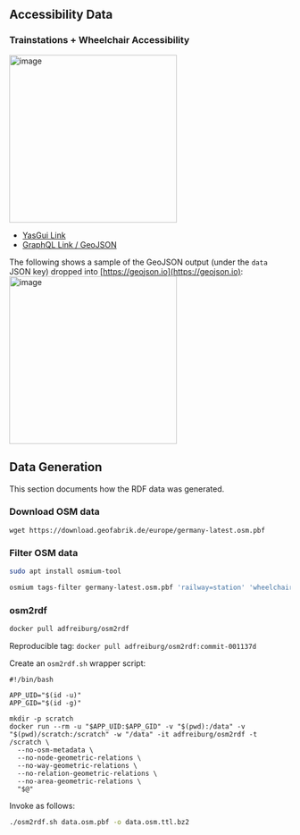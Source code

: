 ## Accessibility Data

### Trainstations + Wheelchair Accessibility

<img width="300" alt="image" src="https://github.com/user-attachments/assets/8b52fd7d-67a4-47f8-b1bc-7da9ea14cf83" />

* [YasGui Link](https://api.triplydb.com/s/DA90SQxJm)
* [GraphQL Link / GeoJSON](https://data.aksw.org/mobydex/graphql?qtxt=query+%40pretty+%40debug%0A++%40prefix%28map%3A+%7B%0A++++geo%3A+%22http%3A%2F%2Fwww.opengis.net%2Font%2Fgeosparql%23%22%2C%0A++++geof%3A+%22http%3A%2F%2Fwww.opengis.net%2Fdef%2Ffunction%2Fgeosparql%2F%22%2C%0A++++osmt%3A+%22https%3A%2F%2Fwww.openstreetmap.org%2Fwiki%2FKey%3A%22%2C%0A++++rdf%3A+%22http%3A%2F%2Fwww.w3.org%2F1999%2F02%2F22-rdf-syntax-ns%23%22%2C%0A++++rdfs%3A+%22http%3A%2F%2Fwww.w3.org%2F2000%2F01%2Frdf-schema%23%22%2C%0A++++afn%3A+%22http%3A%2F%2Fjena.apache.org%2FARQ%2Ffunction%23%22%2C%0A++++o%3A+%22https%3A%2F%2Fschema.coypu.org%2Fglobal%23%22%2C%0A++++norse%3A+%22https%3A%2F%2Fw3id.org%2Faksw%2Fnorse%23%22%0A++%7D%29%0A%7B%0A++type+%40bind%28of%3A+%22%27FeatureCollection%27%22%29%0A++features%28%0A++++area%3A+%22POLYGON+%28%286.475457372470345+51.7037981703763%2C+6.475457372470346+51.2481032780451%2C+7.544268491722988+51.24810327804511%2C+7.544268491722988+51.70379817037631%2C+6.475457372470345+51.7037981703763%29%29%22%0A++++limit%3A+10%0A++%29%0A++++%40pattern%28of%3A+%22%3Fs+a+o%3ATrainStation%22%29%0A%0A++++%23+Ad-hoc+binding+of+the+argument+%27area%27+to+a+SPARQL+filter+expression.%0A++++%40filter%28when%3A+%22bound%28%3Farea%29+%26%26+%3Farea+%21%3D+%27%27%22%2C+by%3A+%22EXISTS+%7B+%3Fs+geo%3AhasGeometry%2Fgeo%3AasWKT+%3Fwkt+FILTER%28geof%3AsfIntersects%28strdt%28%3Farea%2C+geo%3AwktLiteral%29%2C+%3Fwkt%29%29+%7D%22%2C+this%3A+%22s%22%2C+parent%3A+%22s%22%29%0A++%7B%0A++++type+%40bind%28of%3A+%22%27Feature%27%22%29++++%0A++++properties+%7B%0A++++++type+%40rdf%28iri%3A+%22rdf%3Atype%22%29%0A++++++po+%40pattern%28of%3A+%22%3Fs+%3Fp+%3Fo+.+FILTER%28%3Fp+NOT+IN+%28rdf%3Atype%2C+geo%3Ageometry%29%29%22%29+%40index%28by%3A+%22afn%3Alocalname%28%3Fp%29%22%2C+oneIf%3A+%22true%22%29%0A++++%7D%0A++++geometry+%40one%0A++++++%40pattern%28of%3A+%22%22%22%0A++++++++%3Fs+geo%3AhasGeometry%2Fgeo%3AasWKT+%3Fx+.%0A++++++++BIND%28STRDT%28STR%28geof%3AasGeoJSON%28geof%3AsimplifyDp%28%3Fx%2C+0.2%29%29%29%2C+norse%3Ajson%29+AS+%3Fo%29%0A++++++++%22%22%22%2C+from%3A+%22s%22%2C+to%3A+%22o%22%29%0A++%7D%0A%7D%0A)

The following shows a sample of the GeoJSON output (under the `data` JSON key) dropped into [https://geojson.io](https://geojson.io):
<img width="300" alt="image" src="https://github.com/user-attachments/assets/bd7f8a39-7e5f-4fec-b799-e0380d5ad664" />

## Data Generation

This section documents how the RDF data was generated.

### Download OSM data

```
wget https://download.geofabrik.de/europe/germany-latest.osm.pbf
```

### Filter OSM data

```bash
sudo apt install osmium-tool
```

```bash
osmium tags-filter germany-latest.osm.pbf 'railway=station' 'wheelchair' -o data.osm.pbf
```

### osm2rdf

```bash
docker pull adfreiburg/osm2rdf
```

Reproducible tag: `docker pull adfreiburg/osm2rdf:commit-001137d`

Create an `osm2rdf.sh` wrapper script:

```
#!/bin/bash

APP_UID="$(id -u)"
APP_GID="$(id -g)"

mkdir -p scratch
docker run --rm -u "$APP_UID:$APP_GID" -v "$(pwd):/data" -v "$(pwd)/scratch:/scratch" -w "/data" -it adfreiburg/osm2rdf -t /scratch \
  --no-osm-metadata \
  --no-node-geometric-relations \
  --no-way-geometric-relations \
  --no-relation-geometric-relations \
  --no-area-geometric-relations \
  "$@"
```

Invoke as follows:

```bash
./osm2rdf.sh data.osm.pbf -o data.osm.ttl.bz2
```

